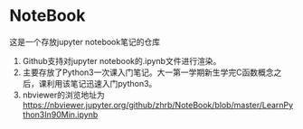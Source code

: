# NoteBook

这是一个存放jupyter notebook笔记的仓库

1. Github支持对jupyter notebook的.ipynb文件进行渲染。
2. 主要存放了Python3一次课入门笔记。大一第一学期新生学完C函数概念之后，课利用该笔记迅速入门python3。
3. nbviewer的浏览地址为 https://nbviewer.jupyter.org/github/zhrb/NoteBook/blob/master/LearnPython3In90Min.ipynb
